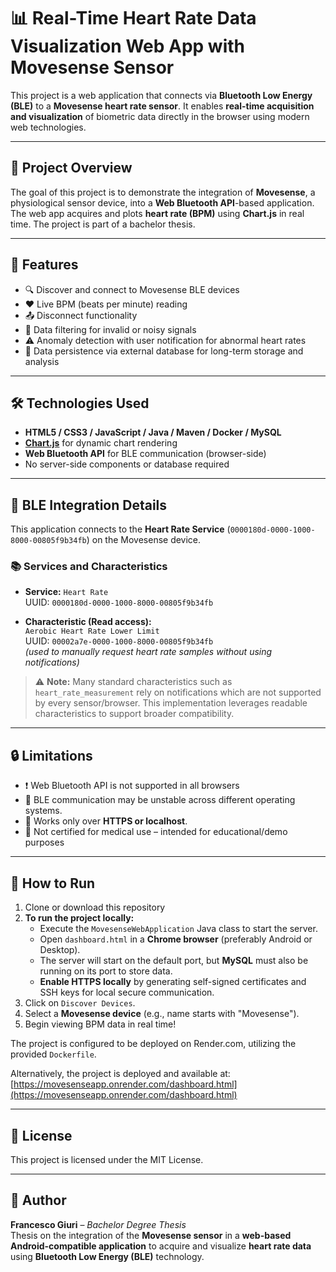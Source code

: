 
# 📊 Real-Time Heart Rate Data Visualization Web App with Movesense Sensor

This project is a web application that connects via **Bluetooth Low Energy (BLE)** to a **Movesense heart rate sensor**. It enables **real-time acquisition and visualization** of biometric data directly in the browser using modern web technologies.

---

## 📌 Project Overview

The goal of this project is to demonstrate the integration of **Movesense**, a physiological sensor device, into a **Web Bluetooth API**-based application. The web app acquires and plots **heart rate (BPM)** using **Chart.js** in real time. The project is part of a bachelor thesis.

---

## 🚀 Features

- 🔍 Discover and connect to Movesense BLE devices
- ❤️ Live BPM (beats per minute) reading
- 📤 Disconnect functionality
- 🧠 Data filtering for invalid or noisy signals
- ⚠️ Anomaly detection with user notification for abnormal heart rates
- 💾 Data persistence via external database for long-term storage and analysis

---

## 🛠️ Technologies Used

- **HTML5 / CSS3 / JavaScript / Java / Maven / Docker / MySQL**
- [**Chart.js**](https://www.chartjs.org/) for dynamic chart rendering
- **Web Bluetooth API** for BLE communication (browser-side)
- No server-side components or database required

---

## 🔗 BLE Integration Details

This application connects to the **Heart Rate Service** (`0000180d-0000-1000-8000-00805f9b34fb`) on the Movesense device.

### 📚 Services and Characteristics

- **Service:** `Heart Rate`  
  UUID: `0000180d-0000-1000-8000-00805f9b34fb`

- **Characteristic (Read access):**  
  `Aerobic Heart Rate Lower Limit`  
  UUID: `00002a7e-0000-1000-8000-00805f9b34fb`  
  *(used to manually request heart rate samples without using notifications)*

> ⚠️ **Note:** Many standard characteristics such as `heart_rate_measurement` rely on notifications which are not supported by every sensor/browser. This implementation leverages readable characteristics to support broader compatibility.

---

## 🔒 Limitations

- ❗ Web Bluetooth API is not supported in all browsers
- 📱 BLE communication may be unstable across different operating systems.
- 🔌 Works only over **HTTPS or localhost**.
- 🧪 Not certified for medical use – intended for educational/demo purposes

---

## 🧪 How to Run

1. Clone or download this repository
2. **To run the project locally:**
   - Execute the `MovesenseWebApplication` Java class to start the server.
   - Open `dashboard.html` in a **Chrome browser** (preferably Android or Desktop).
   - The server will start on the default port, but **MySQL** must also be running on its port to store data.
   - **Enable HTTPS locally** by generating self-signed certificates and SSH keys for local secure communication.
3. Click on `Discover Devices`.
4. Select a **Movesense device** (e.g., name starts with "Movesense").
5. Begin viewing BPM data in real time!

The project is configured to be deployed on Render.com, utilizing the provided `Dockerfile`.

Alternatively, the project is deployed and available at:  
[https://movesenseapp.onrender.com/dashboard.html](https://movesenseapp.onrender.com/dashboard.html)

---


## 📄 License

This project is licensed under the MIT License.

---

## 👤 Author

**Francesco Giuri** – *Bachelor Degree Thesis*  
Thesis on the integration of the **Movesense sensor** in a **web-based Android-compatible application** to acquire and visualize **heart rate data** using **Bluetooth Low Energy (BLE)** technology.
